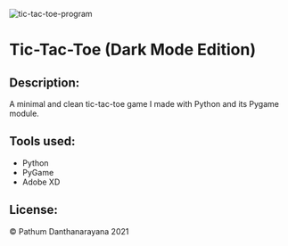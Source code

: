 ![tic-tac-toe-program](https://user-images.githubusercontent.com/61627702/130358762-21274bfe-630b-46f9-943f-6979d9bed651.jpg)
# Tic-Tac-Toe (Dark Mode Edition)

Description:
---
A minimal and clean tic-tac-toe game I made with Python and its Pygame module.

Tools used:
---
- Python
- PyGame
- Adobe XD

License:
---
© Pathum Danthanarayana 2021
